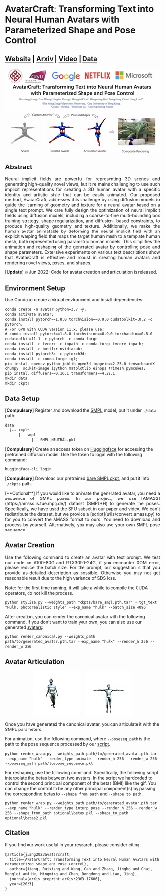 <p align="center">
  <h1>AvatarCraft: Transforming Text into Neural Human Avatars with Parameterized Shape and Pose Control</h1>
</p>


<p align="center">
  <h2><a href="https://avatar-craft.github.io/">Website</a> | <a href="https://arxiv.org/abs/2303.17606">Arxiv</a> | <a href="https://www.youtube.com/watch?v=aB4h6_WmW5s">Video</a> | <a href="https://drive.google.com/drive/folders/1fKosS6JfidXF-XO8ai15Qb18KpKzQQ5q?usp=sharing">Data</a></h2>
</p>

![teaser](asset/teaser.png)

## Abstract
<p align="justify">
Neural implicit fields are powerful for representing 3D scenes and generating high-quality novel views, but it re mains challenging to use such implicit representations for creating a 3D human avatar with a specific identity and artistic style that can be easily animated. Our proposed method, AvatarCraft, addresses this challenge by using diffusion models to guide the learning of geometry and texture for a neural avatar based on a single text prompt. We care fully design the optimization of neural implicit fields using diffusion models, including a coarse-to-fine multi-bounding box training strategy, shape regularization, and diffusion- based constraints, to produce high-quality geometry and texture. Additionally, we make the human avatar animatable by deforming the neural implicit field with an explicit warping field that maps the target human mesh to a template human mesh, both represented using parametric human models. This simplifies the animation and reshaping of the generated avatar by controlling pose and shape parameters. Extensive experiments on various text descriptions show that AvatarCraft is effective and robust in creating human avatars and rendering novel views, poses, and shapes.
<p>

[**Update**] :fire: Jun 2022: Code for avatar creation and articulation is released. 


## Environment Setup
Use Conda to create a virtual environment and install dependencies:
```
conda create -n avatar python=3.7 -y;
conda activate avatar;
conda install pytorch==1.8.0 torchvision==0.9.0 cudatoolkit=10.2 -c pytorch;
# For GPU with CUDA version 11.x, please use:
# conda install pytorch==1.8.0 torchvision==0.9.0 torchaudio==0.8.0 cudatoolkit=11.1 -c pytorch -c conda-forge
conda install -c fvcore -c iopath -c conda-forge fvcore iopath;
conda install -c bottler nvidiacub;
conda install pytorch3d -c pytorch3d;
conda install -c conda-forge igl;
pip install opencv-python joblib open3d imageio==2.25.0 tensorboardX chumpy  scikit-image ipython matplotlib einops trimesh pymcubes;
pip install diffusers==0.16.1 transformers==4.29.1;
mkdir data
mkdir ckpts
```
## Data Setup
[**Compulsory**] Register and download the [SMPL](https://smpl.is.tue.mpg.de/) model, put it under `./data` path:
```
data
  |-- smplx
      |-- smpl
            |-- SMPL_NEUTRAL.pkl
```


[**Compulsory**] Create an access token on [Huggingface](https://huggingface.co/settings/tokens) for accessing the pretrained diffusion model. Use the token to login with the following command:
```
huggingface-cli login
```

[**Compulsory**] Download our pretrained [bare SMPL ckpt](https://drive.google.com/file/d/1GRfc9fbiBLTqEP6dURaReyERT-Tzk127/view?usp=share_link), and put it into `./ckpts` path.


<p align="justify">
[**Optional**] If you would like to animate the generated avatar, you need a sequence of SMPL poses. In our project, we use [AMASS](https://amass.is.tue.mpg.de/) dataset (SMPL+H) to generate the poses. Specifically, we have used the SFU subset in our paper and video. We can't redistribute the dataset, but we provide a [script](utils/convert_amass.py) to for you to convert the AMASS format to ours. You need to download and process by yourself. Alternatively, you may also use your own SMPL pose sequence.
</p>

## Avatar Creation
<p align="justify">
Use the following command to create an avatar with text prompt. We test our code on A100-80G and RTX3090-24G, if you encounter OOM error, please reduce the batch size. For the prompt, our suggestion is that you provide as detailed description as possible. Otherwise you may not get reasonable result due to the high variance of SDS loss. 
</p>

Note: for the first time running, it will take a while to compile the CUDA operators, do not kill the process.

```
python stylize.py --weights_path "ckpts/bare_smpl.pth.tar" --tgt_text "Hulk, photorealistic style" --exp_name "hulk" --batch_size 4096
```

After creation, you can render the canonical avatar with the following command. If you don't want to train your own, you can also use our generated [avatars](https://drive.google.com/drive/folders/1t31_QK6mV9dJyCRc4VMLNJ6q0c3NQX7Q?usp=share_link):
```
python render_canonical.py --weights_path path/to/generated_avatar.pth.tar --exp_name "hulk" --render_h 256 --render_w 256
```

## Avatar Articulation
<div style="display: flex; justify-content: center;">
  <img src="asset/vault.gif" style="width: 150px; margin-right: 10px;">
  <img src="asset/reshape.gif" style="width: 150px; margin-left: 10px;">
</div>

Once you have generated the canonical avatar, you can articulate it with the SMPL parameters. 

For animation, use the following command, where `--poseseq_path` is the path to the pose sequence processed by our [script](utils/convert_amass.py).
```
python render_wrap.py --weights_path path/to/generated_avatar.pth.tar --exp_name "hulk" --render_type animate --render_h 256 --render_w 256 --poseseq_path path/to/pose_sequence.pkl
```

For reshaping, use the following command. Specifically, the following script interpolate the betas between two avatars. In the script we hardcoded to control the second principal component of the betas (BMI) like the gif. You can change the control to be any other principal component(s) by passing the corresponding betas to `--shape_from_path` and `--shape_to_path`. 

```
python render_wrap.py --weights_path path/to/generated_avatar.pth.tar --exp_name "hulk" --render_type interp_pose --render_h 256 --render_w 256 --shape_from_path optional\betas.pkl --shape_to_path optional\betas2.pkl
```


## Citation
If you find our work useful in your research, please consider citing:
```
@article{jiang2023avatarcraft,
  title={AvatarCraft: Transforming Text into Neural Human Avatars with Parameterized Shape and Pose Control},
  author={Jiang, Ruixiang and Wang, Can and Zhang, Jingbo and Chai, Menglei and He, Mingming and Chen, Dongdong and Liao, Jing},
  journal={arXiv preprint arXiv:2303.17606},
  year={2023}
}
```